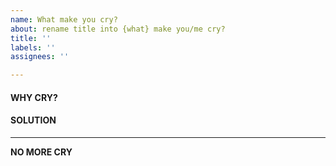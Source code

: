 ```yaml
---
name: What make you cry?
about: rename title into {what} make you/me cry?
title: ''
labels: ''
assignees: ''

---
```


#### WHY CRY?

#### SOLUTION

____
**NO MORE CRY**
